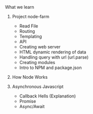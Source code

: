 What we learn 

1. Project node-farm
    - Read File
    - Routing
    - Templating
    - API 
    - Creating web server 
    - HTML dynamic rendering of data
    - Handling query with url (url.parse)
    - Creating modules
    - Intro to NPM and package.json

2. How Node Works

3. Asynchronous Javascript
    - Callback Hells (Explanation)
    - Promise
    - Async/Await